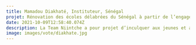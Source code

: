 ```yaml
---
title: Mamadou Diakhaté, Instituteur, Sénégal
projet: Rénovation des écoles délabrées du Sénégal à partir de l’engagement communautaire
date: 2021-10-09T12:58:40.074Z
description: La Team Niintche a pour projet d’inculquer aux jeunes et aux adultes mais aussi aux enfants la notion d’engagement communautaire grâce à des actions qui les engagent et qui impactent de façon réelle sur le quotidien des populations. Elle assure grâce au community service la formation dans des métiers à travers les différents chantiers de rénovations d'écoles, de forage de puits….. Elle est aussi un incubateur social pour tous les étudiants, en rupture de scolarité et même de jeunes déviants sociaux.
image: images/vote/diakhate.jpg
---
```


